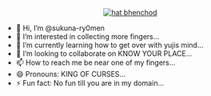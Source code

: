 <div id="top"></div>
<!-- <div align="center" ><img width="100%" alt="welcome to my profile!" src="https://wallpapercave.com/download/sukuna-hd-wallpapers-wp10121120"></div> -->

<div align="center">
    <a href="https://git.io/typing-svg"><img src="https://readme-typing-svg.demolab.com?font=Roboto+Slab&color=%e27589&size=30&center=true&vCenter=true&width=450&lines=Sukuna Ryomen;KING +of +Curses;Cat+Lover+:3;Power+Metal+Lover+%3C3;function+findQuestion(42)" alt="hat bhenchod"></a>
</div>

- 👋 Hi, I’m @sukuna-ry0men
- 👀 I’m interested in collecting more fingers...
- 🌱 I’m currently learning how to get over with yujis mind...
- 💞️ I’m looking to collaborate on KNOW YOUR PLACE...
- 📫 How to reach me be near one of my fingers...
- 😄 Pronouns: KING OF CURSES...
- ⚡ Fun fact: No fun till you are in my domain...

<!---
sukuna-ry0men/sukuna-ry0men is a ✨ special ✨ repository because its `README.md` (this file) appears on your GitHub profile.
You can click the Preview link to take a look at your changes.
--->
